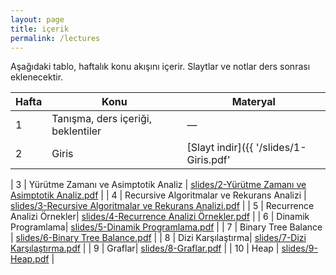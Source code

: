 ```yaml
---
layout: page
title: içerik
permalink: /lectures
---
```


Aşağıdaki tablo, haftalık konu akışını içerir. Slaytlar ve notlar ders sonrası eklenecektir.

| Hafta | Konu | Materyal |
|---|---|---|
| 1 | Tanışma, ders içeriği, beklentiler | — |[Slayt](./slaytlar/hafta01.pdf) |
| 2 | Giris| [Slayt indir]({{ '/slides/1-Giris.pdf' | relative_url }}){:download}|

| 3 | Yürütme Zamanı ve Asimptotik Analiz  | [slides/2-Yürütme Zamanı ve Asimptotik Analiz.pdf](#) |
| 4 | Recursive Algoritmalar ve Rekurans Analizi | [slides/3-Recursive Algoritmalar ve Rekurans Analizi.pdf](#) |
| 5 | Recurrence Analizi Örnekler| [slides/4-Recurrence Analizi Örnekler.pdf](#) |
| 6 | Dinamik Programlama| [slides/5-Dinamik Programlama.pdf](#) |
| 7 | Binary Tree Balance | [slides/6-Binary Tree Balance.pdf](#) |
| 8 | Dizi Karşılaştırma| [slides/7-Dizi Karşılaştırma.pdf](#) |
| 9 | Graflar| [slides/8-Graflar.pdf](#) |
| 10 | Heap | [slides/9-Heap.pdf](#) |
